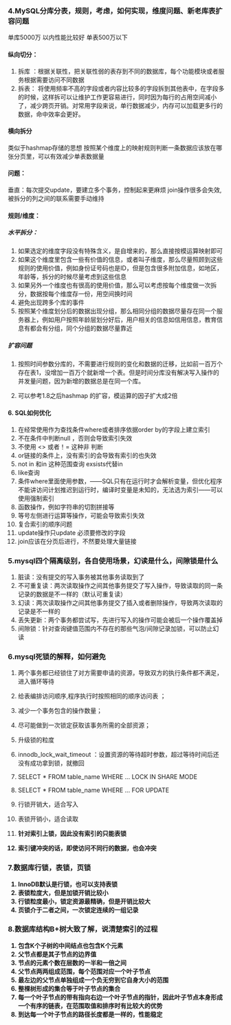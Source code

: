 

### 4.MySQL分库分表，规则，考虑，如何实现，维度问题、新老库表扩容问题
单库5000万 以内性能比较好
单表500万以下
#### 纵向切分：
1. 拆库 ：根据关联性，把关联性弱的表存到不同的数据库，每个功能模块或者服务根据需要访问不同数据
2. 拆表： 
将使用频率不高的字段或者内容比较多的字段拆到其他表中，在字段多的时候，这样拆可以让维护工作更容易进行，同时因为每行的占用空间减小了，减少跨页开销。对常用字段来说，单行数据减少，内存可以加载更多行的数据，命中效率会更好。
#### 横向拆分
类似于hashmap存储的思想
按照某个维度上的映射规则判断一条数据应该放在哪张分页里，可以有效减少单表数据量

#### 问题：
垂直：每次提交update，要建立多个事务，控制起来更麻烦
join操作很多会失效,被拆分的列之间的联系需要手动维持

#### 规则/维度：
##### 水平拆分：
1. 如果选定的维度字段没有特殊含义，是自增来的，那么直接按模运算映射即可
2. 如果这个维度里包含一些有价值的信息，或者叫子维度，那么尽量照顾到这些规则的使用价值，例如身份证号码也是ID，但是包含很多附加信息，如地区，年龄等，拆分的时候尽量考虑到这些信息
3. 如果另外一个维度也有很高的使用价值，那么可以考虑按每个维度做一次拆分，数据按每个维度存一份，用空间换时间
4. 避免出现跨多个库的事件
5. 按照某个维度划分后的数据出现分组，那么相同分组的数据尽量存在同一个服务器上，例如用户按照年龄层划分好后，用户相关的信息如信用信息，教育信息有都会有分组，同个分组的数据尽量靠近

##### 扩容问题
1. 按照时间参数分库的，不需要进行规则的变化和数据的迁移，比如前一百万个存在表1，没增加一百万个就新增一个表。但是时间分库没有解决写入操作的并发量问题，因为新增的数据总是在同一个库。

2. 可以参考1.8之后hashmap 的扩容，模运算的因子扩大成2倍



#### 6. SQL如何优化
1. 在经常使用作为查找条件where或者排序依据order by的字段上建立索引
2. 不在条件中判断null ，否则会导致索引失效
3. 不使用 <> 或者！= 这种非 判断
4. or链接的条件上，没有索引的会导致有索引的也失效
5. not in 和in 这种范围查询 exsists代替in
6. like查询
7. 条件where里面使用参数，——SQL只有在运行时才会解析变量，但优化程序不能讲访问计划推迟到运行时，编译时变量是未知的，无法选为索引——可以使用强制索引
8. 函数操作，例如字符串的切割拼接等
9. 等号左侧进行运算等操作，可能会导致索引失效
10. 复合索引的顺序问题
11. update操作只update 必须要修改的字段
12. join应该在分页后进行，不然要处理大量链接

### 5.mysql四个隔离级别，各自使用场景，幻读是什么，间隙锁是什么
1. 脏读：没有提交的写入事务被其他事务读取到了
2. 不可重复读：两次读取操作之间其他事务提交了写入操作，导致读取的同一条记录的数据是不一样的（默认可重复读）
3. 幻读：两次读取操作之间其他事务提交了插入或者删除操作，导致两次读取的记录是不一样的
4. 丢失更新：两个事务都尝试写，先进行写入的操作可能会被后一个操作覆盖掉
5. 间隙锁：针对查询键值范围内不存在的那些气泡/间隙记录加锁，可以防止幻读

### 6.mysql死锁的解释，如何避免
1. 两个事务都已经锁住了对方需要申请的资源，导致双方的执行条件都不满足，进入循环等待
2. 给表编排访问顺序,程序执行时按照相同的顺序访问表 ；
3. 减少一个事务包含的操作数量；
4. 尽可能做到一次锁定获取该事务所需的全部资源；
5. 升级锁的粒度
6. innodb_lock_wait_timeout ：设置资源的等待超时参数，超过等待时间后还没有成功拿到锁，就撤回


3. SELECT * FROM table_name WHERE ... LOCK IN SHARE MODE
4. SELECT * FROM table_name WHERE ... FOR UPDATE
5. 行锁开销大，适合写入
6. 表锁开销小，适合读取
7. <b/> 针对索引上锁，因此没有索引的只能表锁
8. <b/>索引键冲突的话，即使访问不同行的数据，也会冲突


### 7.数据库行锁，表锁，页锁
1. InnoDB默认是行锁，也可以支持表锁
2. 表锁粒度大，但是加锁开销比较小
3. 行锁粒度最小，锁定资源最精确，但是开销比较大
4. 页锁介于二者之间，一次锁定连续的一组记录


### 8.数据库结构B+树大致了解，说清楚索引的过程
1. 包含K个子树的中间结点也包含K个元素
2. 父节点都是其子节点的边界值
3. 节点的元素个数在层数的一半和一倍之间
4. 父节点两两组成范围，每个范围对应一个叶子节点
5. 最左边的父节点单独组成一个负无穷到它自身大小的范围
6. 整棵树形成的集合等于叶子节点的集合
7. 每一个叶子节点的带有指向右边一个叶子节点的指针，因此叶子节点本身形成一个有序的链表，在范围取值和排序时有比较大的优势
8. 到达每一个叶子节点的路径长度都是一样的，性能稳定
